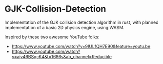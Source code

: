 # GJK-Collision-Detection
Implementation of the GJK collision detection algorithm in rust, with planned implementation of a basic 2D physics engine, using WASM.


Inspired by these two awesome YouTube folks:
* https://www.youtube.com/watch?v=9IULfQH7E90&feature=youtu.be
* https://www.youtube.com/watch?v=ajv46BSqcK4&t=1686s&ab_channel=Reducible
